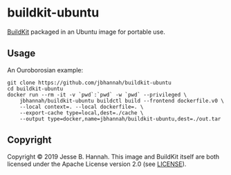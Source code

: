 # buildkit-ubuntu

[BuildKit][] packaged in an Ubuntu image for portable use.

## Usage

An Ouroborosian example:

    git clone https://github.com/jbhannah/buildkit-ubuntu
    cd buildkit-ubuntu
    docker run --rm -it -v `pwd`:`pwd` -w `pwd` --privileged \
        jbhannah/buildkit-ubuntu buildctl build --frontend dockerfile.v0 \
        --local context=. --local dockerfile=. \
        --export-cache type=local,dest=./cache \
        --output type=docker,name=jbhannah/buildkit-ubuntu,dest=./out.tar

## Copyright

Copyright © 2019 Jesse B. Hannah. This image and BuildKit itself are both
licensed under the Apache License version 2.0 (see [LICENSE](LICENSE)).

[buildkit]: https://github.com/moby/buildkit
